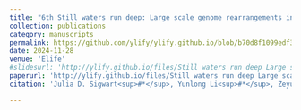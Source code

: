 ```yaml
---
title: "6th Still waters run deep: Large scale genome rearrangements in the evolution of morphologically conservative Polyplacophora"
collection: publications
category: manuscripts
permalink: https://github.com/ylify/ylify.github.io/blob/b70d8f1099edf3da1ff2941f9ca6f88d31eff8d7/files/Still%20waters%20run%20deep%20Large%20scale%20genome%20rearrangements%20in%20the%20evolution%20of%20morphologically%20conservative%20Polyplacophora.pdf
date: 2024-11-28
venue: 'Elife'
#slidesurl: 'http://ylify.github.io/files/Still waters run deep Large scale genome rearrangements in the evolution of morphologically conservative Polyplacophora.pdf'
paperurl: 'http://ylify.github.io/files/Still waters run deep Large scale genome rearrangements in the evolution of morphologically conservative Polyplacophora.pdf'
citation: 'Julia D. Sigwart<sup>#*</sup>, Yunlong Li<sup>#*</sup>, Zeyuan Chen, Katarzyna Vončina, Jin Sun<sup>*</sup>. (2024). &quot;Still waters run deep: Large scale genome rearrangements in the evolution of morphologically conservative Polyplacophora&quot; <i>Elife</i>. 13:RP102542. doi: 10.7554/eLife.102542.1'

---
```


